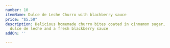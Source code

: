 ```yaml
---
number: 10
itemName: Dulce de Leche Churro with blackberry sauce
price: "$5.50"
description: Delicious homemade churro bites coated in cinnamon sugar, topped with
  dulce de leche and a fresh blackberry sauce
addOn: ''

---
```

